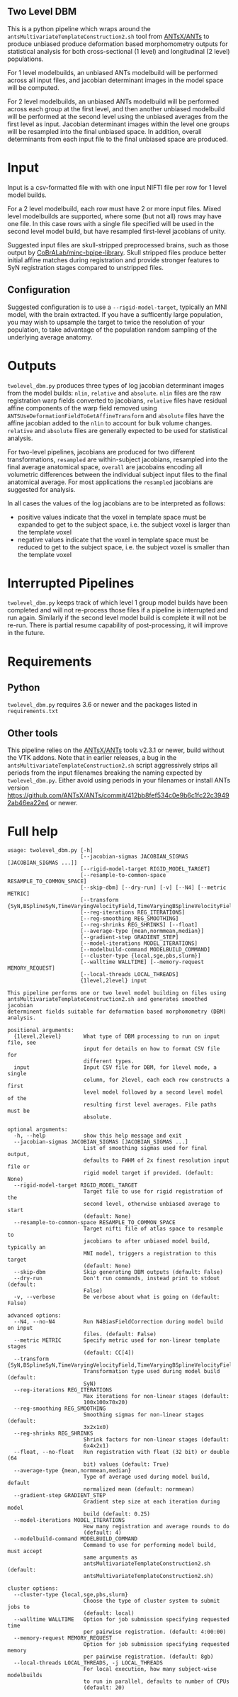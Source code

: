 Two Level DBM
----------------

This is a python pipeline which wraps around the ``antsMultivariateTemplateConstruction2.sh``
tool from [ANTsX/ANTs](https://github.com/ANTsX/ANTs) to produce unbiased produce deformation
based morphomometry outputs for statistical analysis for both cross-sectional (1 level)
and longitudinal (2 level) populations.

For 1 level modelbuilds, an unbiased ANTs modelbuild will be performed across all
input files, and jacobian determinant images in the model space will be computed.

For 2 level modelbuilds, an unbiased ANTs modelbuild will be performed across each
group at the first level, and then another unbiased modelbuild will be performed
at the second level using the unbiased averages from the first level as input.
Jacobian determinant images within the level one groups will be resampled into
the final unbiased space. In addition, overall determinants from each input file
to the final unbiased space are produced.

# Input

Input is a csv-formatted file with with one input NIFTI file per row for 1 level
model builds.

For a 2 level modelbuild, each row must have 2 or more input files. Mixed level
modelbuilds are supported, where some (but not all) rows may have one file. In
this case rows with a single file specified will be used in the second level
model build, but have resampled first-level jacobians of unity.

Suggested input files are skull-stripped preprocessed brains, such as those output
by [CoBrALab/minc-bpipe-library](https://github.com/CobraLab/minc-bpipe-library).
Skull stripped files produce better initial affine matches during registration and
provide stronger features to SyN registration stages compared to unstripped files.

## Configuration

Suggested configuration is to use a ``--rigid-model-target``, typically an MNI model,
with the brain extracted. If you have a sufficently large population, you may wish
to upsample the target to twice the resolution of your population, to take advantage
of the population random sampling of the underlying average anatomy.

# Outputs

``twolevel_dbm.py`` produces three types of log jacobian determinant images from the
model builds: ``nlin``, ``relative`` and ``absolute``. ``nlin`` files are the
raw registration warp fields converted to jacobians, ``relative`` files have
residual affine components of the warp field removed using
``ANTSUseDeformationFieldToGetAffineTransform`` and ``absolute`` files have the
affine jacobian added to the ``nlin`` to account for bulk volume changes.
``relative`` and ``absolute`` files are generally expected to be used for
statistical analysis.

For two-level pipelines, jacobians are produced for two different transformations,
``resampled`` are within-subject jacobians, resampled into the final average
anatomical space, ``overall`` are jacobains encoding all volumetric differences
between the individual subject input files to the final anatomical average.
For most applications the ``resampled`` jacobians are suggested for analysis.

In all cases the values of the log jacobians are to be interpreted as follows:
- positive values indicate that the voxel in template space must be expanded to
get to the subject space, i.e. the subject voxel is larger than the template voxel
- negative values indicate that the voxel in template space must be reduced
to get to the subject space, i.e. the subject voxel is smaller than the template voxel

# Interrupted Pipelines

``twolevel_dbm.py`` keeps track of which level 1 group model builds have been completed and
will not re-process those files if a pipeline is interrupted and run again. Similarly
if the second level model build is complete it will not be re-run. There is partial
resume capability of post-processing, it will improve in the future.

# Requirements

## Python

``twolevel_dbm.py`` requires 3.6 or newer and the packages listed in ``requirements.txt``

## Other tools

This pipeline relies on the [ANTsX/ANTs](https://github.com/ANTsX/ANTs) tools v2.3.1 or newer,
build without the VTK addons. Note that in earlier releases, a bug in the ``antsMultivariateTemplateConstruction2.sh``
script aggressively strips all periods from the input filenames breaking the
naming expected by ``twolevel_dbm.py``. Either avoid using periods in your filenames
or install ANTs version https://github.com/ANTsX/ANTs/commit/412bb8fef534c0e9b6c1fc22c39492ab46ea22e4
or newer.

# Full help

```
usage: twolevel_dbm.py [-h]
                       [--jacobian-sigmas JACOBIAN_SIGMAS [JACOBIAN_SIGMAS ...]]
                       [--rigid-model-target RIGID_MODEL_TARGET]
                       [--resample-to-common-space RESAMPLE_TO_COMMON_SPACE]
                       [--skip-dbm] [--dry-run] [-v] [--N4] [--metric METRIC]
                       [--transform {SyN,BSplineSyN,TimeVaryingVelocityField,TimeVaryingBSplineVelocityField,Affine,Rigid}]
                       [--reg-iterations REG_ITERATIONS]
                       [--reg-smoothing REG_SMOOTHING]
                       [--reg-shrinks REG_SHRINKS] [--float]
                       [--average-type {mean,normmean,median}]
                       [--gradient-step GRADIENT_STEP]
                       [--model-iterations MODEL_ITERATIONS]
                       [--modelbuild-command MODELBUILD_COMMAND]
                       [--cluster-type {local,sge,pbs,slurm}]
                       [--walltime WALLTIME] [--memory-request MEMORY_REQUEST]
                       [--local-threads LOCAL_THREADS]
                       {1level,2level} input

This pipeline performs one or two level model building on files using
antsMultivariateTemplateConstruction2.sh and generates smoothed jacobian
determinent fields suitable for deformation based morphomometry (DBM)
analysis.

positional arguments:
  {1level,2level}       What type of DBM processing to run on input file, see
                        input for details on how to format CSV file for
                        different types.
  input                 Input CSV file for DBM, for 1level mode, a single
                        column, for 2level, each each row constructs a first
                        level model followed by a second level model of the
                        resulting first level averages. File paths must be
                        absolute.

optional arguments:
  -h, --help            show this help message and exit
  --jacobian-sigmas JACOBIAN_SIGMAS [JACOBIAN_SIGMAS ...]
                        List of smoothing sigmas used for final output,
                        defaults to FWHM of 2x finest resolution input file or
                        rigid model target if provided. (default: None)
  --rigid-model-target RIGID_MODEL_TARGET
                        Target file to use for rigid registration of the
                        second level, otherwise unbiased average to start
                        (default: None)
  --resample-to-common-space RESAMPLE_TO_COMMON_SPACE
                        Target nifti file of atlas space to resample to
                        jacobians to after unbiased model build, typically an
                        MNI model, triggers a registration to this target
                        (default: None)
  --skip-dbm            Skip generating DBM outputs (default: False)
  --dry-run             Don't run commands, instead print to stdout (default:
                        False)
  -v, --verbose         Be verbose about what is going on (default: False)

advanced options:
  --N4, --no-N4         Run N4BiasFieldCorrection during model build on input
                        files. (default: False)
  --metric METRIC       Specify metric used for non-linear template stages
                        (default: CC[4])
  --transform {SyN,BSplineSyN,TimeVaryingVelocityField,TimeVaryingBSplineVelocityField,Affine,Rigid}
                        Transformation type used during model build (default:
                        SyN)
  --reg-iterations REG_ITERATIONS
                        Max iterations for non-linear stages (default:
                        100x100x70x20)
  --reg-smoothing REG_SMOOTHING
                        Smoothing sigmas for non-linear stages (default:
                        3x2x1x0)
  --reg-shrinks REG_SHRINKS
                        Shrink factors for non-linear stages (default:
                        6x4x2x1)
  --float, --no-float   Run registration with float (32 bit) or double (64
                        bit) values (default: True)
  --average-type {mean,normmean,median}
                        Type of average used during model build, default
                        normalized mean (default: normmean)
  --gradient-step GRADIENT_STEP
                        Gradient step size at each iteration during model
                        build (default: 0.25)
  --model-iterations MODEL_ITERATIONS
                        How many registration and average rounds to do
                        (default: 4)
  --modelbuild-command MODELBUILD_COMMAND
                        Command to use for performing model build, must accept
                        same arguments as
                        antsMultivariateTemplateConstruction2.sh (default:
                        antsMultivariateTemplateConstruction2.sh)

cluster options:
  --cluster-type {local,sge,pbs,slurm}
                        Choose the type of cluster system to submit jobs to
                        (default: local)
  --walltime WALLTIME   Option for job submission specifying requested time
                        per pairwise registration. (default: 4:00:00)
  --memory-request MEMORY_REQUEST
                        Option for job submission specifying requested memory
                        per pairwise registration. (default: 8gb)
  --local-threads LOCAL_THREADS, -j LOCAL_THREADS
                        For local execution, how many subject-wise modelbuilds
                        to run in parallel, defaults to number of CPUs
                        (default: 20)

```
